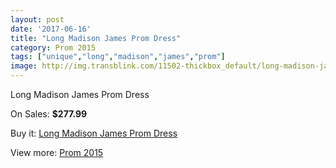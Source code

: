 ```yaml
---
layout: post
date: '2017-06-16'
title: "Long Madison James Prom Dress"
category: Prom 2015
tags: ["unique","long","madison","james","prom"]
image: http://img.transblink.com/11502-thickbox_default/long-madison-james-prom-dress.jpg
---
```

Long Madison James Prom Dress

On Sales: **$277.99**
<a href="https://www.transblink.com/en/prom-2015/3744-long-madison-james-prom-dress.html"><amp-img layout="responsive" width="600" height="600" src="//img.transblink.com/11502-thickbox_default/long-madison-james-prom-dress.jpg" alt="Long Madison James Prom Dress 0" /></a>
<a href="https://www.transblink.com/en/prom-2015/3744-long-madison-james-prom-dress.html"><amp-img layout="responsive" width="600" height="600" src="//img.transblink.com/11505-thickbox_default/long-madison-james-prom-dress.jpg" alt="Long Madison James Prom Dress 1" /></a>
<a href="https://www.transblink.com/en/prom-2015/3744-long-madison-james-prom-dress.html"><amp-img layout="responsive" width="600" height="600" src="//img.transblink.com/11504-thickbox_default/long-madison-james-prom-dress.jpg" alt="Long Madison James Prom Dress 2" /></a>
<a href="https://www.transblink.com/en/prom-2015/3744-long-madison-james-prom-dress.html"><amp-img layout="responsive" width="600" height="600" src="//img.transblink.com/11503-thickbox_default/long-madison-james-prom-dress.jpg" alt="Long Madison James Prom Dress 3" /></a>

Buy it: [Long Madison James Prom Dress](https://www.transblink.com/en/prom-2015/3744-long-madison-james-prom-dress.html "Long Madison James Prom Dress")

View more: [Prom 2015](https://www.transblink.com/en/10-prom-2015 "Prom 2015")